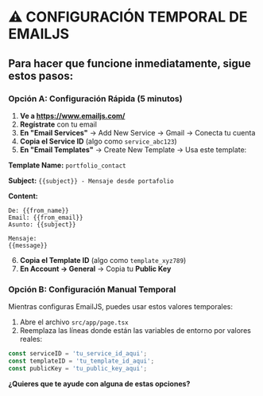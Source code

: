 # ⚠️ CONFIGURACIÓN TEMPORAL DE EMAILJS

## Para hacer que funcione inmediatamente, sigue estos pasos:

### Opción A: Configuración Rápida (5 minutos)

1. **Ve a https://www.emailjs.com/**
2. **Regístrate** con tu email
3. **En "Email Services"** → Add New Service → Gmail → Conecta tu cuenta
4. **Copia el Service ID** (algo como `service_abc123`)
5. **En "Email Templates"** → Create New Template → Usa este template:

**Template Name:** `portfolio_contact`

**Subject:** `{{subject}} - Mensaje desde portafolio`

**Content:**
```
De: {{from_name}}
Email: {{from_email}}
Asunto: {{subject}}

Mensaje:
{{message}}
```

6. **Copia el Template ID** (algo como `template_xyz789`)
7. **En Account → General** → Copia tu **Public Key**

### Opción B: Configuración Manual Temporal

Mientras configuras EmailJS, puedes usar estos valores temporales:

1. Abre el archivo `src/app/page.tsx`
2. Reemplaza las líneas donde están las variables de entorno por valores reales:

```javascript
const serviceID = 'tu_service_id_aqui';
const templateID = 'tu_template_id_aqui';  
const publicKey = 'tu_public_key_aqui';
```

**¿Quieres que te ayude con alguna de estas opciones?**
